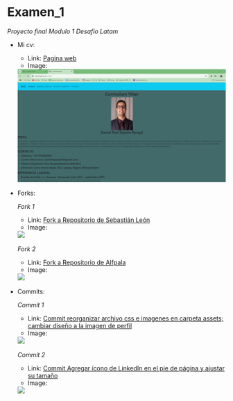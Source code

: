 # Examen_1

  *Proyecto final Modulo 1 Desafio Latam*  

- Mi cv: 
  
  * Link: [Pagina web](https://daes38.github.io/Prueba/)
  * Image:
  <img src="./assets/img/C5.png"/>

- Forks:

  *Fork 1*
  * Link: [Fork a Repositorio de Sebastián León](https://github.com/Matistr/CurriculumVitae)
  * Image:
  <img src="./assets/images/fork-1.png"/>

  *Fork 2*
  * Link: [Fork a Repositorio de Alfpala](https://github.com/Matistr/Dlatam-prueba)
  * Image:
  <img src="./assets/images/fork-2.png"/>

- Commits:
   
   *Commit 1*
  * Link: [Commit reorganizar archivo css e imagenes en carpeta assets; cambiar diseño a la imagen de perfil](https://github.com/Matistr/CurriculumVitae/commit/d5db0c3a5fd9997777c6d2f42207ecb14d780abe)
  * Image:
  <img src="./assets/images/commit-1.jpeg"/>

  *Commit 2*
  * Link: [Commit Agregar ícono de LinkedIn en el pie de página y ajustar su tamaño](https://github.com/Matistr/Dlatam-prueba/commit/9ea67a3a47948b42d81f99e9bd1cbc657e2f8369)
  * Image:
  <img src="./assets/images/commit-2.jpeg"/>
